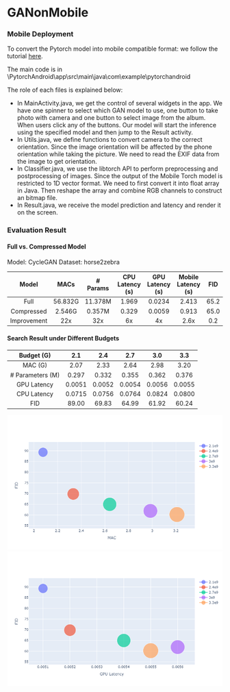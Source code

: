 # GANonMobile

### Mobile Deployment

To convert the Pytorch model into mobile compatible format: we follow the tutorial [here](https://pytorch.org/mobile/android/).

The main code is in \PytorchAndroid\app\src\main\java\com\example\pytorchandroid

The role of each files is explained below:
* In MainActivity.java, we get the control of several widgets in the app. We have one spinner to select which GAN model to use, one button to take photo with camera and one button to select image from the album. When users click any of the buttons. Our model will start the inference using the specified model and then jump to the Result activity.
* In Utils.java, we define functions to convert camera to the correct orientation. Since the image orientation will be affected by the phone orientation while taking the picture. We need to read the EXIF data from the image to get orientation.
* In Classifier.java, we use the libtorch API to perform preprocessing and postprocessing of images. Since the output of the Mobile Torch model is restricted to 1D vector format. We need to first convert it into float array in Java. Then reshape the array and combine RGB channels to construct an bitmap file.
* In Result.java, we receive the model prediction and latency and render it on the screen.


### Evaluation Result

#### Full vs. Compressed Model
Model: CycleGAN
Dataset: horse2zebra

|    Model    |   MACs  | # Params | CPU Latency (s) | GPU Latency (s) | Mobile Latency (s) |  FID |
|:-----------:|:-------:|:--------:|:---------------:|:---------------:|:------------------:|:----:|
|     Full    | 56.832G |  11.378M |      1.969      |      0.0234     |        2.413       | 65.2 |
|  Compressed |  2.546G |  0.357M  |      0.329      |      0.0059     |        0.913       | 65.0 |
| Improvement |   22x   |    32x   |        6x       |        4x       |        2.6x        |  0.2 |

#### Search Result under Different Budgets
|    Budget (G)    |   2.1  |   2.4  |   2.7  |   3.0  |   3.3  |
|:----------------:|:------:|:------:|:------:|:------:|:------:|
|      MAC (G)     |  2.07  |  2.33  |  2.64  |  2.98  |  3.20  |
| # Parameters (M) |  0.297 |  0.332 |  0.355 |  0.362 |  0.376 |
|    GPU Latency   | 0.0051 | 0.0052 | 0.0054 | 0.0056 | 0.0055 |
|    CPU Latency   | 0.0715 | 0.0756 | 0.0764 | 0.0824 | 0.0800 |
|        FID       |  89.00 |  69.83 |  64.99 |  61.92 |  60.24 |

![FID vs MAC](/figures/FIDvsMAC.png)
![FID vs Latency](/figures/FIDvsLatency.png)
